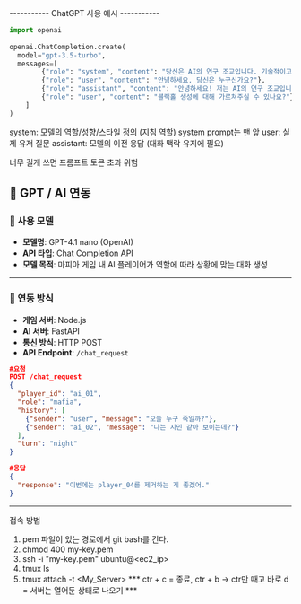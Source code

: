 ----------- ChatGPT 사용 예시 -----------
```python
import openai
 
openai.ChatCompletion.create(
  model="gpt-3.5-turbo",
  messages=[
        {"role": "system", "content": "당신은 AI의 연구 조교입니다. 기술적이고 과학적인 톤으로 말합니다."},
        {"role": "user", "content": "안녕하세요, 당신은 누구신가요?"},
        {"role": "assistant", "content": "안녕하세요! 저는 AI의 연구 조교입니다. 오늘 어떤 일로 찾아오셨나요?"},
        {"role": "user", "content": "블랙홀 생성에 대해 가르쳐주실 수 있나요?"}
    ]
)
```
system:	모델의 역할/성향/스타일 정의 (지침 역할)
 system prompt는 맨 앞
user:	실제 유저 질문
assistant:	모델의 이전 응답 (대화 맥락 유지에 필요)

너무 길게 쓰면 프롬프트 토큰 초과 위험

## 🧠 GPT / AI 연동

### 🤖 사용 모델

- **모델명**: GPT-4.1 nano (OpenAI)
- **API 타입**: Chat Completion API
- **모델 목적**: 마피아 게임 내 AI 플레이어가 역할에 따라 상황에 맞는 대화 생성

---

### 🔗 연동 방식

- **게임 서버**: Node.js
- **AI 서버**: FastAPI
- **통신 방식**: HTTP POST
- **API Endpoint**: `/chat_request`

```json
#요청
POST /chat_request
{
  "player_id": "ai_01",
  "role": "mafia",
  "history": [
    {"sender": "user", "message": "오늘 누구 죽일까?"},
    {"sender": "ai_02", "message": "나는 시민 같아 보이는데?"}
  ],
  "turn": "night"
}

#응답
{
  "response": "이번에는 player_04를 제거하는 게 좋겠어."
}
```


--------------------------------------------------------------------
접속 방법
1. pem 파일이 있는 경로에서 git bash를 킨다.
2. chmod 400 my-key.pem
3. ssh -i "my-key.pem" ubuntu@<ec2_ip>
4. tmux ls
5. tmux attach -t <My_Server>
*** ctr + c = 종료, ctr + b -> ctr만 때고 바로 d = 서버는 열어둔 상태로 나오기 ***
